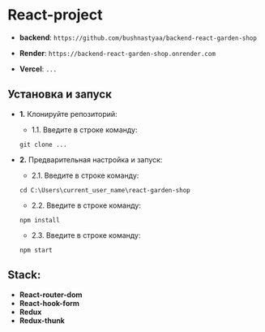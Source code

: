 # React-project

  - **backend**: `https://github.com/bushnastyaa/backend-react-garden-shop`

  - **Render**:  `https://backend-react-garden-shop.onrender.com`
  
  - **Vercel**:  `...`


## Установка и запуск

- **1.** Клонируйте репозиторий:
   
    - 1.1. Введите в строке команду:

    `git clone ...`


- **2.** Предварительная настройка и запуск:

    - 2.1. Введите в строке команду:

    `cd C:\Users\current_user_name\react-garden-shop`

    - 2.2. Введите в строке команду:

    `npm install`

    - 2.3. Введите в строке команду:

    `npm start`


## Stack:
- **React-router-dom**
- **React-hook-form**
- **Redux**
- **Redux-thunk**
